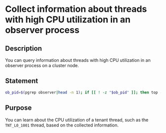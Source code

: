 ﻿# Collect information about threads with high CPU utilization in an observer process

## Description

You can query information about threads with high CPU utilization in an observer process on a cluster node.

## Statement

```bash
ob_pid=$(pgrep observer|head -n 1); if [[ ! -z "$ob_pid" ]]; then top -H -b -n 2 -d 5 -p "$ob_pid" | tail -n +2 | grep "^top -" -A36 ; fi
```

## Purpose

You can learn about the CPU utilization of a tenant thread, such as the `TNT_L0_1001` thread, based on the collected information.
